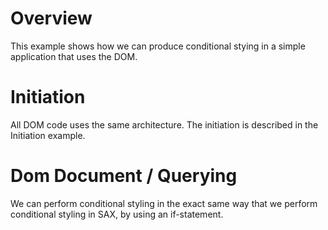 # Overview
This example shows how we can produce conditional stying in a simple application that uses the DOM.

# Initiation
All DOM code uses the same architecture. The initiation is described in the Initiation example.

# Dom Document / Querying
We can perform conditional styling in the exact same way that we perform conditional styling in SAX, by using an if-statement.
